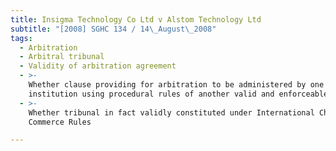 ```yaml
---
title: Insigma Technology Co Ltd v Alstom Technology Ltd
subtitle: "[2008] SGHC 134 / 14\_August\_2008"
tags:
  - Arbitration
  - Arbitral tribunal
  - Validity of arbitration agreement
  - >-
    Whether clause providing for arbitration to be administered by one
    institution using procedural rules of another valid and enforceable
  - >-
    Whether tribunal in fact validly constituted under International Chamber of
    Commerce Rules

---
```


